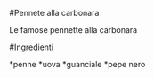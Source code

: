 #Pennete alla carbonara

Le famose pennette alla carbonara

#Ingredienti

*penne
*uova
*guanciale
*pepe nero
